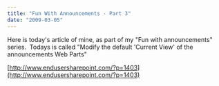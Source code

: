 ```yaml
---
title: "Fun With Announcements - Part 3"
date: "2009-03-05"
---
```


Here is today's article of mine, as part of my "Fun with announcements" series.  Todays is called "Modify the default 'Current View' of the announcements Web Parts"

[http://www.endusersharepoint.com/?p=1403](http://www.endusersharepoint.com/?p=1403)
